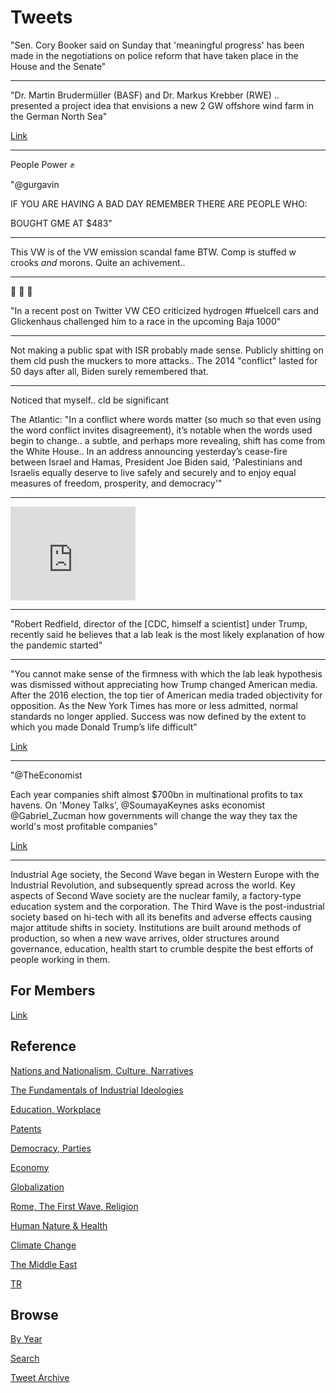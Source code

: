 # Tweets

"Sen. Cory Booker said on Sunday that 'meaningful progress' has been
made in the negotiations on police reform that have taken place in the
House and the Senate"

---

"Dr. Martin Brudermüller (BASF) and Dr. Markus Krebber (RWE) ..
presented a project idea that envisions a new 2 GW offshore wind farm
in the German North Sea"

[Link](https://www.greencarcongress.com/2021/05/20210523-basf.html)

---

People Power ✊

"@gurgavin

IF YOU ARE HAVING A BAD DAY REMEMBER THERE ARE PEOPLE WHO: 

BOUGHT GME AT $483"

---

This VW is of the VW emission scandal fame BTW. Comp is stuffed w
crooks *and* morons. Quite an achivement..

---

🤣 🤣 🤣 

"In a recent post on Twitter VW CEO criticized hydrogen #fuelcell cars
and Glickenhaus challenged him to a race in the upcoming Baja 1000"

---

Not making a public spat with ISR probably made sense. Publicly
shitting on them cld push the muckers to more attacks.. The 2014
"conflict" lasted for 50 days after all, Biden surely remembered that.

---

Noticed that myself.. cld be significant

The Atlantic: "In a conflict where words matter (so much so that even
using the word conflict invites disagreement), it’s notable when the
words used begin to change.. a subtle, and perhaps more revealing,
shift has come from the White House.. In an address announcing
yesterday’s cease-fire between Israel and Hamas, President Joe Biden
said, 'Palestinians and Israelis equally deserve to live safely and
securely and to enjoy equal measures of freedom, prosperity, and
democracy'"

---

<iframe width="200" src="https://www.youtube.com/embed/rLJ1JpnkVc8?start=40&end=56" title="YouTube video player" frameborder="0" allow="accelerometer; autoplay; clipboard-write; encrypted-media; gyroscope; picture-in-picture" allowfullscreen></iframe>

---

"Robert Redfield, director of the [CDC, himself a scientist] under
Trump, recently said he believes that a lab leak is the most likely
explanation of how the pandemic started"

---

"You cannot make sense of the firmness with which the lab leak
hypothesis was dismissed without appreciating how Trump changed
American media. After the 2016 election, the top tier of American
media traded objectivity for opposition. As the New York Times has
more or less admitted, normal standards no longer applied. Success was
now defined by the extent to which you made Donald Trump’s life
difficult"

[Link](https://thecritic.co.uk/letter-from-washington-the-great-lab-leak-u-turn/)

---

"@TheEconomist

Each year companies shift almost $700bn in multinational profits to
tax havens. On 'Money Talks', @SoumayaKeynes asks economist
@Gabriel_Zucman how governments will change the way they tax the
world's most profitable companies"

[Link](https://twitter.com/TheEconomist/status/1396163740446380035)

---

Industrial Age society, the Second Wave began in Western Europe with
the Industrial Revolution, and subsequently spread across the
world. Key aspects of Second Wave society are the nuclear family, a
factory-type education system and the corporation. The Third Wave is
the post-industrial society based on hi-tech with all its benefits and
adverse effects causing major attitude shifts in society. Institutions
are built around methods of production, so when a new wave arrives,
older structures around governance, education, health start to crumble
despite the best efforts of people working in them.

## For Members

[Link](https://thirdwave-members.herokuapp.com)

## Reference

[Nations and Nationalism, Culture, Narratives](/2013/02/nations-and-nationalism.md)

[The Fundamentals of Industrial Ideologies](/2011/04/fundamentals-of-industrial-ideologies.md)

[Education, Workplace](2017/09/education-workplace.md)

[Patents](/2018/09/patents.md)

[Democracy, Parties](/2016/11/democracy.md)

[Economy](/2018/05/economy.md)

[Globalization](/2018/09/globalization.md)

[Rome, The First Wave, Religion](/2017/12/rome.md)

[Human Nature & Health](/2020/07/human-nature.md)

[Climate Change](/2018/12/climate.md)

[The Middle East](/2019/07/middleeast.md)

[TR](../tr)

## Browse

[By Year](years.md)

[Search](search.html)

[Tweet Archive](/tweets/README.md)


